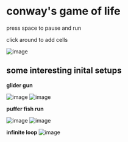 # conway's game of life
press space to pause and run

click around to add cells

![image](https://github.com/ekitsuna/conway-game-of-life/assets/129570105/d88ae5d9-7207-475b-bb93-e9e68170b6b8)

## some interesting inital setups
**glider gun**


![image](https://github.com/ekitsuna/conway-game-of-life/assets/129570105/4202f566-5126-473d-b712-142212878ee2)
![image](https://github.com/ekitsuna/conway-game-of-life/assets/129570105/eeba37bf-ed36-4c7c-bf64-1740edb2e578)

**puffer fish run**


![image](https://github.com/ekitsuna/conway-game-of-life/assets/129570105/049f7203-5402-4266-8b58-5c745c94e896)
![image](https://github.com/ekitsuna/conway-game-of-life/assets/129570105/0b35df12-cb2d-4820-85fc-3f216ddc23da)


**infinite loop**
![image](https://github.com/ekitsuna/conway-game-of-life/assets/129570105/8a2de76e-d1ca-4680-a42b-c6e20618bf1f)
